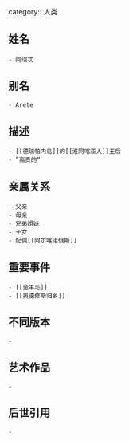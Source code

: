 category:: 人类
## 姓名
	- 阿瑞忒
## 别名
	- Arete
## 描述
	- [[德瑞帕内岛]]的[[淮阿喀亚人]]王后
	- ”高贵的“
## 亲属关系
	- 父亲
	- 母亲
	- 兄弟姐妹
	- 子女
	- 配偶[[阿尔喀诺俄斯]]
## 重要事件
	- [[金羊毛]]
	- [[奥德修斯归乡]]
## 不同版本
	-
## 艺术作品
	-
## 后世引用
	-
